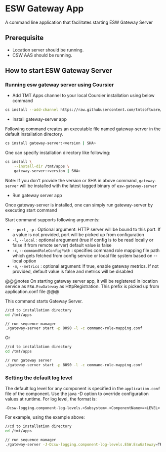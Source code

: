 # ESW Gateway App

A command line application that facilitates starting ESW Gateway Server

## Prerequisite

- Location server should be running.
- CSW AAS should be running.

## How to start ESW Gateway Server

### Running esw gateway server using Coursier

* Add TMT Apps channel to your local Coursier installation using below command

```bash
cs install --add-channel https://raw.githubusercontent.com/tmtsoftware/osw-apps/master/apps.prod.json
```

* Install gateway-server app

Following command creates an executable file named gateway-server in the default installation directory.

```bash
cs install gateway-server:<version | SHA>
```

One can specify installation directory like following:

```bash
cs install \
    --install-dir /tmt/apps \
    gateway-server:<version | SHA>
```
Note: If you don't provide the version or SHA in above command, `gateway-server` will be installed with the latest tagged binary of `esw-gateway-server`

* Run gateway server app

Once gateway-server is installed, one can simply run gateway-server by executing start command

Start command supports following arguments:

 * `--port` , `-p` : Optional argument: HTTP server will be bound to this port. If a value is not provided, port will be picked up from configuration
 * `-l`, `--local` : optional aregument (true if config is to be read locally or false if from remote server) default value is false
 * `-c`, `--commandRoleConfigPath` : specifies command role mapping file path which gets fetched from config service or local file system based on --local option
 * `-m`, `--metrics` : optional argument: If true, enable gateway metrics. If not provided, default value is false and metrics will be disabled


@@@notes
On starting gateway server app, it will be registered in location service as `ESW.EswGateway` as HttpRegistration. This prefix is picked up
from application.conf file
@@@

This command starts Gateway Server.

```bash
//cd to installation directory
cd /tmt/apps

// run sequence manager
./gateway-server start -p 8090 -l -c command-role-mapping.conf
```
Or

```bash
//cd to installation directory
cd /tmt/apps

// run gateway server
./gateway-server start -p 8090 -l -c command-role-mapping.conf
```

### Setting the default log level

The default log level for any component is specified in the `application.conf` file of the component.
Use the java -D option to override configuration values at runtime.  For log level, the format is:

```
-Dcsw-logging.component-log-levels.<Subsystem>.<ComponentName>=<LEVEL>
```

For example, using the example above:

```bash
//cd to installation directory
cd /tmt/apps

// run sequence manager
./gateway-server -J-Dcsw-logging.component-log-levels.ESW.EswGateway=TRACE start -p 8090 -l -c command-role-mapping.conf
```
